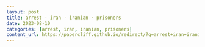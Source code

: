 ```yaml
---
layout: post
title: arrest · iran · iranian · prisoners
date: 2023-08-10
categories: [arrest, iran, iranian, prisoners]
content_url: https://papercliff.github.io/redirect/?q=arrest+iran+iranian+prisoners&tbs=cdr:1,cd_min:8/9/2023,cd_max:8/11/2023
---
```

